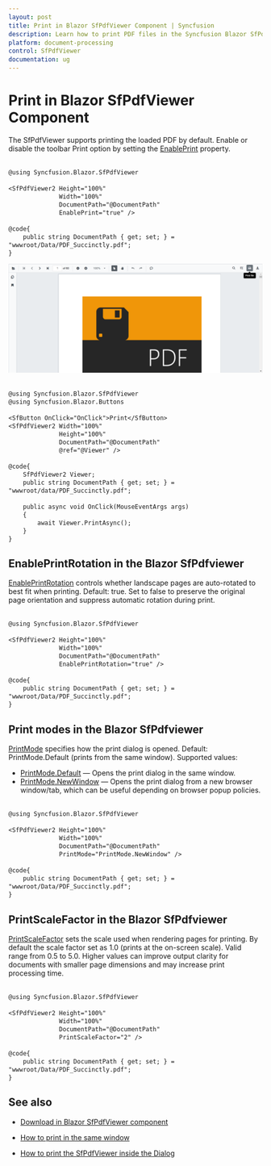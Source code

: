 ```yaml
---
layout: post
title: Print in Blazor SfPdfViewer Component | Syncfusion
description: Learn how to print PDF files in the Syncfusion Blazor SfPdfViewer component using the toolbar or programmatically.
platform: document-processing
control: SfPdfViewer
documentation: ug
---
```


# Print in Blazor SfPdfViewer Component

The SfPdfViewer supports printing the loaded PDF by default. Enable or disable the toolbar Print option by setting the [EnablePrint](https://help.syncfusion.com/cr/blazor/Syncfusion.Blazor.SfPdfViewer.PdfViewerBase.html#Syncfusion_Blazor_SfPdfViewer_PdfViewerBase_EnablePrint) property.

```cshtml

@using Syncfusion.Blazor.SfPdfViewer

<SfPdfViewer2 Height="100%"
              Width="100%"
              DocumentPath="@DocumentPath"
              EnablePrint="true" />

@code{
    public string DocumentPath { get; set; } = "wwwroot/Data/PDF_Succinctly.pdf";
}

```

![Print a PDF using the SfPdfViewer](../blazor-classic/images/blazor-pdfviewer-print.png)


```cshtml

@using Syncfusion.Blazor.SfPdfViewer
@using Syncfusion.Blazor.Buttons

<SfButton OnClick="OnClick">Print</SfButton>
<SfPdfViewer2 Width="100%"
              Height="100%"
              DocumentPath="@DocumentPath"
              @ref="@Viewer" />

@code{
    SfPdfViewer2 Viewer;
    public string DocumentPath { get; set; } = "wwwroot/data/PDF_Succinctly.pdf";

    public async void OnClick(MouseEventArgs args)
    {
        await Viewer.PrintAsync();
    }
}

```

## EnablePrintRotation in the Blazor SfPdfviewer

[EnablePrintRotation](https://help.syncfusion.com/cr/blazor/Syncfusion.Blazor.SfPdfViewer.PdfViewerBase.html#Syncfusion_Blazor_SfPdfViewer_PdfViewerBase_EnablePrintRotation) controls whether landscape pages are auto-rotated to best fit when printing. Default: true. Set to false to preserve the original page orientation and suppress automatic rotation during print.

```cshtml

@using Syncfusion.Blazor.SfPdfViewer

<SfPdfViewer2 Height="100%"
              Width="100%"
              DocumentPath="@DocumentPath"
              EnablePrintRotation="true" />

@code{
    public string DocumentPath { get; set; } = "wwwroot/Data/PDF_Succinctly.pdf";
}

```

## Print modes in the Blazor SfPdfviewer

[PrintMode](https://help.syncfusion.com/cr/blazor/Syncfusion.Blazor.SfPdfViewer.PdfViewerBase.html#Syncfusion_Blazor_SfPdfViewer_PdfViewerBase_PrintMode) specifies how the print dialog is opened. Default: PrintMode.Default (prints from the same window). Supported values:

- [PrintMode.Default](https://help.syncfusion.com/cr/blazor/Syncfusion.Blazor.SfPdfViewer.PrintMode.html#Syncfusion_Blazor_SfPdfViewer_PrintMode_Default) — Opens the print dialog in the same window.
- [PrintMode.NewWindow](https://help.syncfusion.com/cr/blazor/Syncfusion.Blazor.SfPdfViewer.PrintMode.html#Syncfusion_Blazor_SfPdfViewer_PrintMode_NewWindow) — Opens the print dialog from a new browser window/tab, which can be useful depending on browser popup policies.

```cshtml

@using Syncfusion.Blazor.SfPdfViewer

<SfPdfViewer2 Height="100%"
              Width="100%"
              DocumentPath="@DocumentPath"
              PrintMode="PrintMode.NewWindow" />

@code{
    public string DocumentPath { get; set; } = "wwwroot/Data/PDF_Succinctly.pdf";
}

```

## PrintScaleFactor in the Blazor SfPdfviewer

[PrintScaleFactor](https://help.syncfusion.com/cr/blazor/Syncfusion.Blazor.SfPdfViewer.PdfViewerBase.html#Syncfusion_Blazor_SfPdfViewer_PdfViewerBase_PrintScaleFactor) sets the scale used when rendering pages for printing. By default the scale factor set as 1.0 (prints at the on-screen scale). Valid range from 0.5 to 5.0. Higher values can improve output clarity for documents with smaller page dimensions and may increase print processing time.

```cshtml

@using Syncfusion.Blazor.SfPdfViewer

<SfPdfViewer2 Height="100%"
              Width="100%"
              DocumentPath="@DocumentPath"
              PrintScaleFactor="2" />

@code{
    public string DocumentPath { get; set; } = "wwwroot/Data/PDF_Succinctly.pdf";
}

```

## See also

* [Download in Blazor SfPdfViewer component](https://help.syncfusion.com/document-processing/pdf/pdf-viewer/blazor/saving-pdf-file#download-in-blazor-sfpdfviewer-component)

* [How to print in the same window](./how-to/perform-print-in-same-window)

* [How to print the SfPdfViewer inside the Dialog](./how-to/print-the-sfpdfiewer-inside-the-dialog-component)

